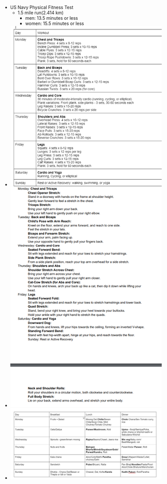- US Navy Physical Fitness Test
  - 1.5 mile run(2.414 km)
    - men: 13.5 minutes or less
    - women: 15.5 minutes or less
- ![workout2](Gym2.png)
- ![workout1](Gym1.png)
- ![Diet](diet.png)
